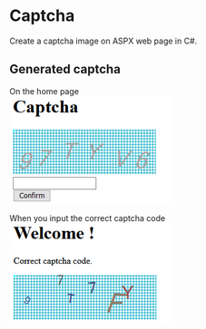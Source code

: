 # Captcha
Create a captcha image on ASPX web page in C#.

## Generated captcha

On the home page  
![Alt text](homeCaptcha.PNG?raw=true "Home Captcha")

When you input the correct captcha code  
![Alt text](userCaptcha.PNG?raw=true "User Captcha")
